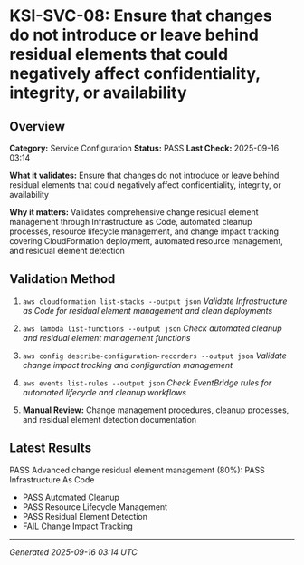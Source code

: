 # KSI-SVC-08: Ensure that changes do not introduce or leave behind residual elements that could negatively affect confidentiality, integrity, or availability

## Overview

**Category:** Service Configuration
**Status:** PASS
**Last Check:** 2025-09-16 03:14

**What it validates:** Ensure that changes do not introduce or leave behind residual elements that could negatively affect confidentiality, integrity, or availability

**Why it matters:** Validates comprehensive change residual element management through Infrastructure as Code, automated cleanup processes, resource lifecycle management, and change impact tracking covering CloudFormation deployment, automated resource management, and residual element detection

## Validation Method

1. `aws cloudformation list-stacks --output json`
   *Validate Infrastructure as Code for residual element management and clean deployments*

2. `aws lambda list-functions --output json`
   *Check automated cleanup and residual element management functions*

3. `aws config describe-configuration-recorders --output json`
   *Validate change impact tracking and configuration management*

4. `aws events list-rules --output json`
   *Check EventBridge rules for automated lifecycle and cleanup workflows*

5. **Manual Review:** Change management procedures, cleanup processes, and residual element detection documentation

## Latest Results

PASS Advanced change residual element management (80%): PASS Infrastructure As Code
- PASS Automated Cleanup
- PASS Resource Lifecycle Management
- PASS Residual Element Detection
- FAIL Change Impact Tracking

---
*Generated 2025-09-16 03:14 UTC*